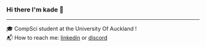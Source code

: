 ### Hi there I'm kade 👋

---
🎓 CompSci student at the University Of Auckland !
<br>
📬 How to reach me: [linkedin](www.linkedin.com/in/kade-merchant/) or [discord](https://pastebin.com/Er1Qk8QT) 
